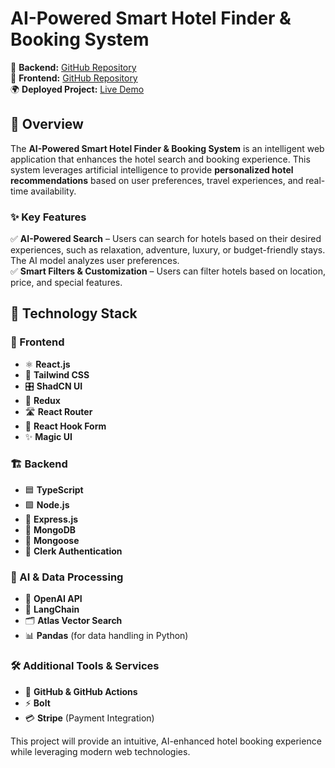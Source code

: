 # AI-Powered Smart Hotel Finder & Booking System  

📌 **Backend:** [GitHub Repository](https://github.com/EMNIPUN/ai-powerd-hotel-booking-system-backend)  
📌 **Frontend:** [GitHub Repository](https://github.com/EMNIPUN/ai-powerd-hotel-booking-system-frontend)  
🌍 **Deployed Project:** [Live Demo](https://ai-powerd-hotel-booking-system-frontend.vercel.app/)


## 🎯 Overview  
The **AI-Powered Smart Hotel Finder & Booking System** is an intelligent web application that enhances the hotel search and booking experience. This system leverages artificial intelligence to provide **personalized hotel recommendations** based on user preferences, travel experiences, and real-time availability.  

### ✨ Key Features  
✅ **AI-Powered Search** – Users can search for hotels based on their desired experiences, such as relaxation, adventure, luxury, or budget-friendly stays. The AI model analyzes user preferences.  
✅ **Smart Filters & Customization** – Users can filter hotels based on location, price, and special features.  

## 🚀 Technology Stack  

### 🎨 Frontend  
- ⚛️ **React.js**  
- 🎨 **Tailwind CSS**  
- 🎛️ **ShadCN UI**  
- 🔄 **Redux**  
- 🛣 **React Router**  
- 📝 **React Hook Form**  
- ✨ **Magic UI**  

### 🏗 Backend  
- 🟦 **TypeScript**  
- 🟩 **Node.js**  
- 🚀 **Express.js**  
- 🍃 **MongoDB**  
- 📜 **Mongoose**  
- 🔐 **Clerk Authentication**  

### 🤖 AI & Data Processing  
- 🧠 **OpenAI API**  
- 🔗 **LangChain**  
- 🗂 **Atlas Vector Search**  
- 📊 **Pandas** (for data handling in Python)  

### 🛠 Additional Tools & Services  

- 🐙 **GitHub & GitHub Actions**  
- ⚡ **Bolt**  
- 💳 **Stripe** (Payment Integration)  

This project will provide an intuitive, AI-enhanced hotel booking experience while leveraging modern web technologies.  

